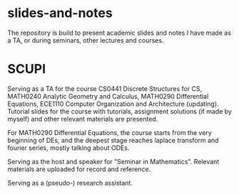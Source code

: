 # slides-and-notes
The repository is build to present academic slides and notes I have made as a TA, or during seminars, other lectures and courses.

# SCUPI 
Serving as a TA for the course CS0441 Discrete Structures for CS, MATH0240 Analytic Geometry and Calculus, MATH0290 Differential Equations, ECE1110 Computer Organization and Architecture (updating).
Tutorial slides for the course with tutorials, assignment solutions (if made by myself) and other relevant materials are presented.

For MATH0290 Differential Equations, the course starts from the very beginning of DEs, and the deepest stage reaches laplace transform and fourier series, mostly talking about ODEs.

Serving as the host and speaker for "Seminar in Mathematics". Relevant materials are uploaded for record and reference.

Serving as a (pseudo-) research assistant.
